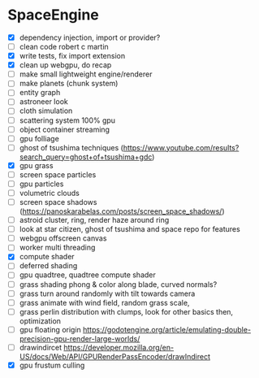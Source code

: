 # SpaceEngine

-   [x] dependency injection, import or provider?
-   [ ] clean code robert c martin
-   [x] write tests, fix import extension
-   [x] clean up webgpu, do recap
-   [ ] make small lightweight engine/renderer
-   [ ] make planets (chunk system)
-   [ ] entity graph
-   [ ] astroneer look
-   [ ] cloth simulation
-   [ ] scattering system 100% gpu
-   [ ] object container streaming
-   [ ] gpu folliage
-   [ ] ghost of tsushima techniques (https://www.youtube.com/results?search_query=ghost+of+tsushima+gdc)
-   [x] gpu grass
-   [ ] screen space particles
-   [ ] gpu particles
-   [ ] volumetric clouds
-   [ ] screen space shadows (https://panoskarabelas.com/posts/screen_space_shadows/)
-   [ ] astroid cluster, ring, render haze around ring
-   [ ] look at star citizen, ghost of tsushima and space repo for features
-   [ ] webgpu offscreen canvas
-   [ ] worker multi threading
-   [x] compute shader
-   [ ] deferred shading
-   [ ] gpu quadtree, quadtree compute shader
-   [ ] grass shading phong & color along blade, curved normals?
-   [ ] grass turn around randomly with tilt towards camera
-   [ ] grass animate with wind field, random grass scale,
-   [ ] grass perlin distribution with clumps, look for other basics then, optimization
-   [ ] gpu floating origin https://godotengine.org/article/emulating-double-precision-gpu-render-large-worlds/
-   [ ] drawindircet https://developer.mozilla.org/en-US/docs/Web/API/GPURenderPassEncoder/drawIndirect
-   [x] gpu frustum culling
